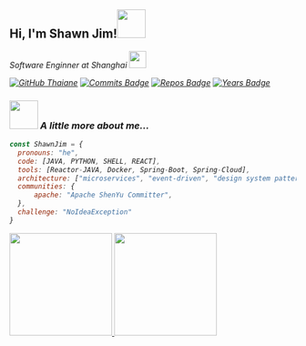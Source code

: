 <h2> Hi, I'm Shawn Jim!<img src="https://media.giphy.com/media/mGcNjsfWAjY5AEZNw6/giphy.gif" width="50"></h2>
<p><em>Software Enginner at Shanghai </a><img src="https://media.giphy.com/media/fYSnHlufseco8Fh93Z/giphy.gif" width="30"></br>
</p>

[![GitHub Thaiane](https://img.shields.io/github/followers/ShawnJim?label=follow&style=social)](https://github.com/Thaiane)
[![Commits Badge](https://badges.pufler.dev/commits/monthly/ShawnJim)](https://badges.pufler.dev)
[![Repos Badge](https://badges.pufler.dev/repos/ShawnJim)](https://badges.pufler.dev)
[![Years Badge](https://badges.pufler.dev/years/ShawnJim)](https://badges.pufler.dev)

### <img src="https://media.giphy.com/media/VgCDAzcKvsR6OM0uWg/giphy.gif" width="50"> A little more about me...  

```javascript
const ShawnJim = {
  pronouns: "he",
  code: [JAVA, PYTHON, SHELL, REACT],
  tools: [Reactor-JAVA, Docker, Spring-Boot, Spring-Cloud],
  architecture: ["microservices", "event-driven", "design system pattern"],
  communities: {
      apache: "Apache ShenYu Committer",
  },
  challenge: "NoIdeaException"
}
```

<p align="left">
<a href="https://github.com/ShawnJim">
  <img height="180em" src="https://github-readme-stats-eight-theta.vercel.app/api/top-langs/?username=ShawnJim&layout=compact&langs_count=10&theme=buefy"/>
  <img height="180em" src="https://github-readme-stats-eight-theta.vercel.app/api?username=ShawnJim&show_icons=true&theme=buefy&include_all_commits=true&count_private=true"/>
</a>
</p>
